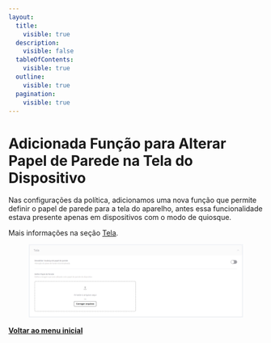 ```yaml
---
layout:
  title:
    visible: true
  description:
    visible: false
  tableOfContents:
    visible: true
  outline:
    visible: true
  pagination:
    visible: true
---
```


# Adicionada Função para Alterar Papel de Parede na Tela do Dispositivo

Nas configurações da política, adicionamos uma nova função que permite definir o papel de parede para a tela do aparelho, antes essa funcionalidade estava presente apenas em dispositivos com o modo de quiosque.

Mais informações na seção [Tela](../../portal/configuracoes/editar-politica/configuracoes-gerais/tela.md).

<figure><img src="../../../.gitbook/assets/image (375).png" alt=""><figcaption></figcaption></figure>

[**Voltar ao menu inicial**](./)

